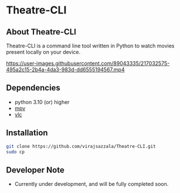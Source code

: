 # Theatre-CLI
## About Theatre-CLI
Theatre-CLI is a command line tool written in Python to watch movies present locally on your device. 

https://user-images.githubusercontent.com/89043335/217032575-495a2c15-2b4a-4da3-983d-dd6555194567.mp4

## Dependencies
- python 3.10 (or) higher
- [mpv](https://mpv.io/)
- [vlc](https://www.videolan.org/vlc/)

## Installation
```sh
git clone https://github.com/virajsazzala/Theatre-CLI.git
sudo cp 
```

## Developer Note
- Currently under development, and will be fully completed soon.



